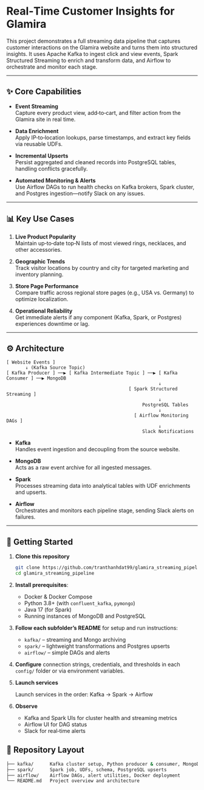 
# Real‑Time Customer Insights for Glamira

This project demonstrates a full streaming data pipeline that captures customer interactions on the Glamira website and turns them into structured insights. It uses Apache Kafka to ingest click and view events, Spark Structured Streaming to enrich and transform data, and Airflow to orchestrate and monitor each stage.

---

## ✨ Core Capabilities

- **Event Streaming**  
  Capture every product view, add‑to‑cart, and filter action from the Glamira site in real time.

- **Data Enrichment**  
  Apply IP‑to‑location lookups, parse timestamps, and extract key fields via reusable UDFs.

- **Incremental Upserts**  
  Persist aggregated and cleaned records into PostgreSQL tables, handling conflicts gracefully.

- **Automated Monitoring & Alerts**  
  Use Airflow DAGs to run health checks on Kafka brokers, Spark cluster, and Postgres ingestion—notify Slack on any issues.

---

## 📊 Key Use Cases

1. **Live Product Popularity**  
   Maintain up‑to‑date top‑N lists of most viewed rings, necklaces, and other accessories.

2. **Geographic Trends**  
   Track visitor locations by country and city for targeted marketing and inventory planning.

3. **Store Page Performance**  
   Compare traffic across regional store pages (e.g., USA vs. Germany) to optimize localization.

4. **Operational Reliability**  
   Get immediate alerts if any component (Kafka, Spark, or Postgres) experiences downtime or lag.

---

## ⚙️ Architecture

```text
[ Website Events ] 
       ↓ (Kafka Source Topic)
[ Kafka Producer ] ──▶ [ Kafka Intermediate Topic ] ──▶ [ Kafka Consumer ] ──▶ MongoDB
                                                        ↓
                                             [ Spark Structured Streaming ]
                                                        ↓
                                                  PostgreSQL Tables
                                                        ↓
                                               [ Airflow Monitoring DAGs ]
                                                        ↓
                                                  Slack Notifications
```

- **Kafka**  
  Handles event ingestion and decoupling from the source website.

- **MongoDB**  
  Acts as a raw event archive for all ingested messages.

- **Spark**  
  Processes streaming data into analytical tables with UDF enrichments and upserts.

- **Airflow**  
  Orchestrates and monitors each pipeline stage, sending Slack alerts on failures.

---

## 🚀 Getting Started

1. **Clone this repository**  
   ```bash
   git clone https://github.com/tranthanhdat99/glamira_streaming_pipeline.git
   cd glamira_streaming_pipeline
2. **Install prerequisites**:

     - Docker & Docker Compose
     - Python 3.8+ (with `confluent_kafka`, `pymongo`)
     - Java 17 (for Spark)
     - Running instances of MongoDB and PostgreSQL
3. **Follow each subfolder’s README** for setup and run instructions:  
   - `kafka/` – streaming and Mongo archiving  
   - `spark/` – lightweight transformations and Postgres upserts  
   - `airflow/` – simple DAGs and alerts  
4. **Configure** connection strings, credentials, and thresholds in each `config/` folder or via environment variables.
5. **Launch services**

    Launch services in the order: Kafka → Spark → Airflow
6. **Observe**
  
   - Kafka and Spark UIs for cluster health and streaming metrics
   - Airflow UI for DAG status
   - Slack for real‑time alerts
## 📂 Repository Layout
```bash
├── kafka/      Kafka cluster setup, Python producer & consumer, MongoDB archiving  
├── spark/      Spark job, UDFs, schema, PostgreSQL upserts  
├── airflow/    Airflow DAGs, alert utilities, Docker deployment  
└── README.md   Project overview and architecture
```
